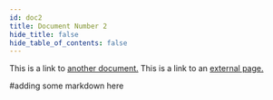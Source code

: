 ```yaml
---
id: doc2
title: Document Number 2
hide_title: false
hide_table_of_contents: false
---
```

This is a link to [another document.](doc3.md) This is a link to an [external page.](http://www.example.com/)



#adding some markdown here